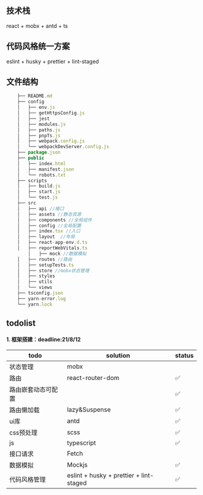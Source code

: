 
## 技术栈

react + mobx + antd + ts

## 代码风格统一方案
eslint + husky + prettier + lint-staged

## 文件结构
```javascript
    ├── README.md
    ├── config
    │   ├── env.js
    │   ├── getHttpsConfig.js
    │   ├── jest
    │   ├── modules.js
    │   ├── paths.js
    │   ├── pnpTs.js
    │   ├── webpack.config.js
    │   └── webpackDevServer.config.js
    ├── package.json
    ├── public
    │   ├── index.html
    │   ├── manifest.json
    │   └── robots.txt
    ├── scripts
    │   ├── build.js
    │   ├── start.js
    │   └── test.js
    ├── src
    │   ├── api //接口
    │   ├── assets //静态资源
    │   ├── components //全局组件
    │   ├── config //全局配置
    │   ├── index.tsx //入口
    │   ├── layout  //布局
    │   ├── react-app-env.d.ts
    │   ├── reportWebVitals.ts
		│   ├── mock //数据模拟
    │   ├── routes //路由
    │   ├── setupTests.ts
    │   ├── store //mobx状态管理
    │   ├── styles
    │   ├── utils
    │   └── views
    ├── tsconfig.json
    ├── yarn-error.log
    └── yarn.lock
```

## todolist

#### 1. 框架搭建：deadline:21/8/12

| todo               | solution                                | status |
| ------------------ | --------------------------------------- | ------ |
| 状态管理           | mobx                                    |        |
| 路由               | react-router-dom                        | ✅      |
| 路由嵌套动态可配置 |                                         | ✅      |
| 路由懒加载         | lazy&Suspense                           | ✅      |
| ui库               | antd                                    | ✅      |
| css预处理          | scss                                    | ✅      |
| js                 | typescript                              | ✅      |
| 接口请求           | Fetch                                   |        |
| 数据模拟           | Mockjs                                  | ✅      |
| 代码风格管理       | eslint + husky + prettier + lint-staged | ✅      |

​	

